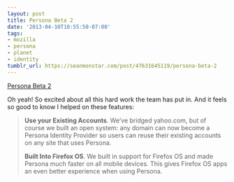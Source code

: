 ```yaml
---
layout: post
title: Persona Beta 2
date: '2013-04-10T10:55:50-07:00'
tags:
- mozilla
- persona
- planet
- identity
tumblr_url: https://seanmonstar.com/post/47631645119/persona-beta-2
---
```

[Persona Beta 2](http://identity.mozilla.com/post/47541633049/persona-beta-2)  

Oh yeah! So excited about all this hard work the team has put in. And it feels so good to know I helped on these features:

> **Use your Existing Accounts**. We’ve bridged yahoo.com, but of course we built an open system: any domain can now become a Persona Identity Provider so users can reuse their existing accounts on any site that uses Persona.
> 
> **Built Into Firefox OS**. We built in support for Firefox OS and made Persona much faster on all mobile devices. This gives Firefox OS apps an even better experience when using Persona.

